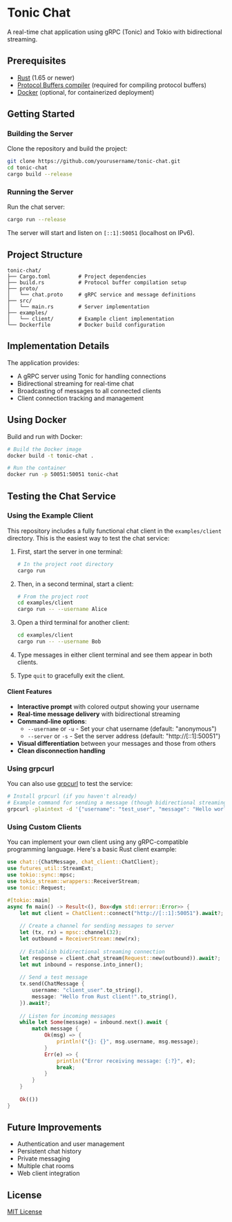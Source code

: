 # Tonic Chat

A real-time chat application using gRPC (Tonic) and Tokio with bidirectional streaming.

## Prerequisites

- [Rust](https://www.rust-lang.org/tools/install) (1.65 or newer)
- [Protocol Buffers compiler](https://grpc.io/docs/protoc-installation/) (required for compiling protocol buffers)
- [Docker](https://docs.docker.com/get-docker/) (optional, for containerized deployment)

## Getting Started

### Building the Server

Clone the repository and build the project:

```bash
git clone https://github.com/yourusername/tonic-chat.git
cd tonic-chat
cargo build --release
```

### Running the Server

Run the chat server:

```bash
cargo run --release
```

The server will start and listen on `[::1]:50051` (localhost on IPv6).

## Project Structure

```
tonic-chat/
├── Cargo.toml         # Project dependencies
├── build.rs           # Protocol buffer compilation setup
├── proto/
│   └── chat.proto     # gRPC service and message definitions
├── src/
│   └── main.rs        # Server implementation
├── examples/
│   └── client/        # Example client implementation
└── Dockerfile         # Docker build configuration
```

## Implementation Details

The application provides:

- A gRPC server using Tonic for handling connections
- Bidirectional streaming for real-time chat
- Broadcasting of messages to all connected clients
- Client connection tracking and management

## Using Docker

Build and run with Docker:

```bash
# Build the Docker image
docker build -t tonic-chat .

# Run the container
docker run -p 50051:50051 tonic-chat
```

## Testing the Chat Service

### Using the Example Client

This repository includes a fully functional chat client in the `examples/client` directory. This is the easiest way to test the chat service:

1. First, start the server in one terminal:
   ```bash
   # In the project root directory
   cargo run
   ```

2. Then, in a second terminal, start a client:
   ```bash
   # From the project root
   cd examples/client
   cargo run -- --username Alice
   ```

3. Open a third terminal for another client:
   ```bash
   cd examples/client
   cargo run -- --username Bob
   ```

4. Type messages in either client terminal and see them appear in both clients.
   
5. Type `quit` to gracefully exit the client.

#### Client Features

- **Interactive prompt** with colored output showing your username
- **Real-time message delivery** with bidirectional streaming
- **Command-line options**:
  - `--username` or `-u` - Set your chat username (default: "anonymous")
  - `--server` or `-s` - Set the server address (default: "http://[::1]:50051")
- **Visual differentiation** between your messages and those from others
- **Clean disconnection handling**

### Using grpcurl

You can also use [grpcurl](https://github.com/fullstorydev/grpcurl) to test the service:

```bash
# Install grpcurl (if you haven't already)
# Example command for sending a message (though bidirectional streaming is hard to test this way)
grpcurl -plaintext -d '{"username": "test_user", "message": "Hello world!"}' [::1]:50051 chat.Chat/ChatStream
```

### Using Custom Clients

You can implement your own client using any gRPC-compatible programming language. Here's a basic Rust client example:

```rust
use chat::{ChatMessage, chat_client::ChatClient};
use futures_util::StreamExt;
use tokio::sync::mpsc;
use tokio_stream::wrappers::ReceiverStream;
use tonic::Request;

#[tokio::main]
async fn main() -> Result<(), Box<dyn std::error::Error>> {
    let mut client = ChatClient::connect("http://[::1]:50051").await?;
    
    // Create a channel for sending messages to server
    let (tx, rx) = mpsc::channel(32);
    let outbound = ReceiverStream::new(rx);
    
    // Establish bidirectional streaming connection
    let response = client.chat_stream(Request::new(outbound)).await?;
    let mut inbound = response.into_inner();
    
    // Send a test message
    tx.send(ChatMessage {
        username: "client_user".to_string(),
        message: "Hello from Rust client!".to_string(),
    }).await?;
    
    // Listen for incoming messages
    while let Some(message) = inbound.next().await {
        match message {
            Ok(msg) => {
                println!("{}: {}", msg.username, msg.message);
            }
            Err(e) => {
                println!("Error receiving message: {:?}", e);
                break;
            }
        }
    }
    
    Ok(())
}
```

## Future Improvements

- Authentication and user management
- Persistent chat history
- Private messaging
- Multiple chat rooms
- Web client integration

## License

[MIT License](LICENSE)
